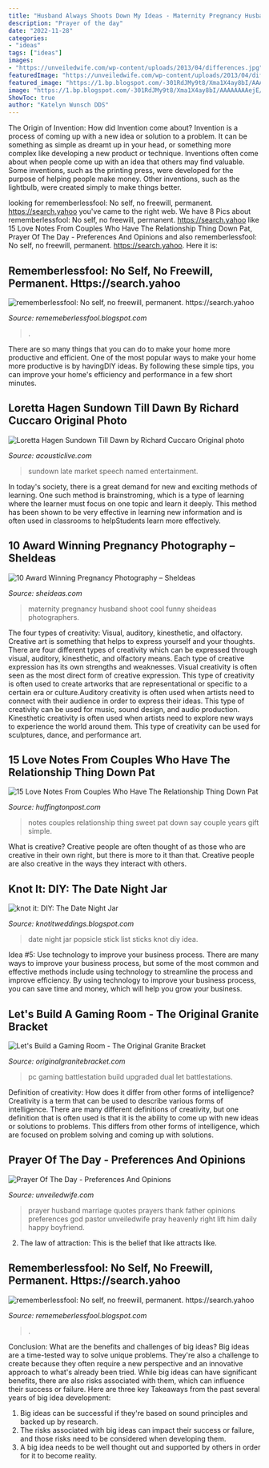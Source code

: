 ```yaml
---
title: "Husband Always Shoots Down My Ideas - Maternity Pregnancy Husband Shoot Cool Funny Sheideas Photographers"
description: "Prayer of the day"
date: "2022-11-28"
categories:
- "ideas"
tags: ["ideas"]
images:
- "https://unveiledwife.com/wp-content/uploads/2013/04/differences.jpg"
featuredImage: "https://unveiledwife.com/wp-content/uploads/2013/04/differences.jpg"
featured_image: "https://1.bp.blogspot.com/-301RdJMy9t8/Xma1X4ay8bI/AAAAAAAAejE/hjJTk0kFwPIBoAwkL-41qMfzUM4mE3SYwCLcBGAsYHQ/s320/Untitled1338.png"
image: "https://1.bp.blogspot.com/-301RdJMy9t8/Xma1X4ay8bI/AAAAAAAAejE/hjJTk0kFwPIBoAwkL-41qMfzUM4mE3SYwCLcBGAsYHQ/s320/Untitled1338.png"
ShowToc: true
author: "Katelyn Wunsch DDS"
---
```



The Origin of Invention: How did Invention come about?
Invention is a process of coming up with a new idea or solution to a problem. It can be something as simple as dreamt up in your head, or something more complex like developing a new product or technique. Inventions often come about when people come up with an idea that others may find valuable. Some inventions, such as the printing press, were developed for the purpose of helping people make money. Other inventions, such as the lightbulb, were created simply to make things better.

	

		
looking for rememberlessfool: No self, no freewill, permanent. https://search.yahoo you've came to the right web. We have 8 Pics about rememberlessfool: No self, no freewill, permanent. https://search.yahoo like 15 Love Notes From Couples Who Have The Relationship Thing Down Pat, Prayer Of The Day - Preferences And Opinions and also rememberlessfool: No self, no freewill, permanent. https://search.yahoo. Here it is:
		
    
## Rememberlessfool: No Self, No Freewill, Permanent. Https://search.yahoo

<img loading=lazy src="https://1.bp.blogspot.com/-301RdJMy9t8/Xma1X4ay8bI/AAAAAAAAejE/hjJTk0kFwPIBoAwkL-41qMfzUM4mE3SYwCLcBGAsYHQ/s320/Untitled1338.png" onerror="this.onerror=null;this.src='https://tse4.mm.bing.net/th?id=OIP.RYTJeBlBFygxzpvN9LwkRgAAAA&amp;pid=15.1';" alt="rememberlessfool: No self, no freewill, permanent. https://search.yahoo">

_Source: rememeberlessfool.blogspot.com_

>. 

	

There are so many things that you can do to make your home more productive and efficient. One of the most popular ways to make your home more productive is by havingDIY ideas. By following these simple tips, you can improve your home's efficiency and performance in a few short minutes.

    
## Loretta Hagen Sundown Till Dawn By Richard Cuccaro Original Photo

<img loading=lazy src="https://acousticlive.com/June_2010_files/LHagen_PROMO_PIC_sunset.jpg" onerror="this.onerror=null;this.src='https://tse1.mm.bing.net/th?id=OIP.fzmGQPlGDFYKmW9_UH0R_AAAAA&amp;pid=15.1';" alt="Loretta Hagen Sundown Till Dawn by Richard Cuccaro Original photo">

_Source: acousticlive.com_

>sundown late market speech named entertainment. 

	

In today's society, there is a great demand for new and exciting methods of learning. One such method is brainstroming, which is a type of learning where the learner must focus on one topic and learn it deeply. This method has been shown to be very effective in learning new information and is often used in classrooms to helpStudents learn more effectively.

    
## 10 Award Winning Pregnancy Photography – SheIdeas

<img loading=lazy src="https://www.sheideas.com/wp-content/uploads/2016/03/Pregnancy-Cool-Photography-With-Husband.jpg" onerror="this.onerror=null;this.src='https://tse3.mm.bing.net/th?id=OIP._sosOvrziqHguLjLO8fhtQHaFG&amp;pid=15.1';" alt="10 Award Winning Pregnancy Photography – SheIdeas">

_Source: sheideas.com_

>maternity pregnancy husband shoot cool funny sheideas photographers. 

	

The four types of creativity: Visual, auditory, kinesthetic, and olfactory.
Creative art is something that helps to express yourself and your thoughts. There are four different types of creativity which can be expressed through visual, auditory, kinesthetic, and olfactory means. Each type of creative expression has its own strengths and weaknesses. Visual creativity is often seen as the most direct form of creative expression. This type of creativity is often used to create artworks that are representational or specific to a certain era or culture.Auditory creativity is often used when artists need to connect with their audience in order to express their ideas. This type of creativity can be used for music, sound design, and audio production. Kinesthetic creativity is often used when artists need to explore new ways to experience the world around them. This type of creativity can be used for sculptures, dance, and performance art.

    
## 15 Love Notes From Couples Who Have The Relationship Thing Down Pat

<img loading=lazy src="http://img.huffingtonpost.com/asset/scalefit_600_noupscale/5601cc991c00002500082d0d.png" onerror="this.onerror=null;this.src='https://tse2.mm.bing.net/th?id=OIP.rmQdSEu3x9XrMM9y4LMxewHaHe&amp;pid=15.1';" alt="15 Love Notes From Couples Who Have The Relationship Thing Down Pat">

_Source: huffingtonpost.com_

>notes couples relationship thing sweet pat down say couple years gift simple. 

	

What is creative?
Creative people are often thought of as those who are creative in their own right, but there is more to it than that. Creative people are also creative in the ways they interact with others.

    
## Knot It: DIY: The Date Night Jar

<img loading=lazy src="http://4.bp.blogspot.com/-NxRJkx5Y9YM/UDWC0cTHulI/AAAAAAAAAEc/0FBREvUVSag/s1600/photo+5.JPG" onerror="this.onerror=null;this.src='https://tse3.mm.bing.net/th?id=OIP.npyaIN7tY3qs4hzZM_ve8wHaJ6&amp;pid=15.1';" alt="knot it: DIY: The Date Night Jar">

_Source: knotitweddings.blogspot.com_

>date night jar popsicle stick list sticks knot diy idea. 

	

Idea #5: Use technology to improve your business process.
There are many ways to improve your business process, but some of the most common and effective methods include using technology to streamline the process and improve efficiency. By using technology to improve your business process, you can save time and money, which will help you grow your business.

    
## Let&#039;s Build A Gaming Room - The Original Granite Bracket

<img loading=lazy src="http://cdn.shopify.com/s/files/1/0870/0656/articles/Inked0nk1apgq5tf41_LI_1024x1024.jpg?v=1596819937" onerror="this.onerror=null;this.src='https://tse3.mm.bing.net/th?id=OIP.aBV1oIRHUnnThAF9w4qQsgHaFj&amp;pid=15.1';" alt="Let&#039;s Build a Gaming Room - The Original Granite Bracket">

_Source: originalgranitebracket.com_

>pc gaming battlestation build upgraded dual let battlestations. 

	

Definition of creativity: How does it differ from other forms of intelligence?
Creativity is a term that can be used to describe various forms of intelligence. There are many different definitions of creativity, but one definition that is often used is that it is the ability to come up with new ideas or solutions to problems. This differs from other forms of intelligence, which are focused on problem solving and coming up with solutions.

    
## Prayer Of The Day - Preferences And Opinions

<img loading=lazy src="https://unveiledwife.com/wp-content/uploads/2013/04/differences.jpg" onerror="this.onerror=null;this.src='https://tse4.mm.bing.net/th?id=OIP.2xuWLTxMwc_5d3cH7Wtd8QHaNV&amp;pid=15.1';" alt="Prayer Of The Day - Preferences And Opinions">

_Source: unveiledwife.com_

>prayer husband marriage quotes prayers thank father opinions preferences god pastor unveiledwife pray heavenly right lift him daily happy boyfriend. 

	

2. The law of attraction: This is the belief that like attracts like.

    
## Rememberlessfool: No Self, No Freewill, Permanent. Https://search.yahoo

<img loading=lazy src="https://1.bp.blogspot.com/-3x6JlBpfkCk/XhFOk_etJaI/AAAAAAAAb4Q/1bCpB6A0qe8NcKSSFk1Gf2xtN0DCbw_rwCLcBGAsYHQ/s1600/Untitled104.png" onerror="this.onerror=null;this.src='https://tse2.mm.bing.net/th?id=OIP.vx0Rvf9PCkq0cSvcDDZl4QHaEK&amp;pid=15.1';" alt="rememberlessfool: No self, no freewill, permanent. https://search.yahoo">

_Source: rememeberlessfool.blogspot.com_

>. 

	

Conclusion: What are the benefits and challenges of big ideas?
Big ideas are a time-tested way to solve unique problems. They're also a challenge to create because they often require a new perspective and an innovative approach to what's already been tried. While big ideas can have significant benefits, there are also risks associated with them, which can influence their success or failure. Here are three key Takeaways from the past several years of big idea development: 
1. Big ideas can be successful if they're based on sound principles and backed up by research.
2. The risks associated with big ideas can impact their success or failure, and those risks need to be considered when developing them.
3. A big idea needs to be well thought out and supported by others in order for it to become reality.

